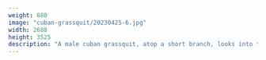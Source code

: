 ```yaml
---
weight: 880
image: "cuban-grassquit/20230425-6.jpg"
width: 2688
height: 3525
description: "A male cuban grassquit, atop a short branch, looks into the camera<br/>f/6.3, 1/640, 300mm, iso400"
---
```

